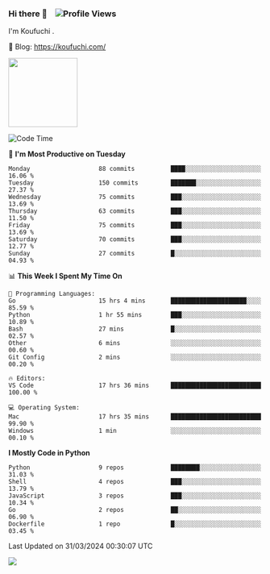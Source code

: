 ### Hi there 👋 &nbsp;&nbsp; ![Profile Views](https://komarev.com/ghpvc/?username=Koufuchi&base=200)

I'm Koufuchi . 

📔 Blog: <https://koufuchi.com/>

<img align="" height="137px" src="https://github-readme-stats-seven-nu-30.vercel.app/api?username=Koufuchi&hide=issues,contribs&show_icons=true&line_height=21&theme=radical&locale=en" />
<!-- <img align="" height="137px" src="https://github-readme-stats-seven-nu-30.vercel.app/api/top-langs/?username=Koufuchi&layout=compact&hide=blade,html,css,pug,scss&theme=radical&locale=en" /> -->

<!--START_SECTION:waka-->
![Code Time](http://img.shields.io/badge/Code%20Time-500%20hrs%2033%20mins-blue)

📅 **I'm Most Productive on Tuesday** 

```text
Monday                   88 commits          ████░░░░░░░░░░░░░░░░░░░░░   16.06 % 
Tuesday                  150 commits         ███████░░░░░░░░░░░░░░░░░░   27.37 % 
Wednesday                75 commits          ███░░░░░░░░░░░░░░░░░░░░░░   13.69 % 
Thursday                 63 commits          ███░░░░░░░░░░░░░░░░░░░░░░   11.50 % 
Friday                   75 commits          ███░░░░░░░░░░░░░░░░░░░░░░   13.69 % 
Saturday                 70 commits          ███░░░░░░░░░░░░░░░░░░░░░░   12.77 % 
Sunday                   27 commits          █░░░░░░░░░░░░░░░░░░░░░░░░   04.93 % 
```


📊 **This Week I Spent My Time On** 

```text
💬 Programming Languages: 
Go                       15 hrs 4 mins       █████████████████████░░░░   85.59 % 
Python                   1 hr 55 mins        ███░░░░░░░░░░░░░░░░░░░░░░   10.89 % 
Bash                     27 mins             █░░░░░░░░░░░░░░░░░░░░░░░░   02.57 % 
Other                    6 mins              ░░░░░░░░░░░░░░░░░░░░░░░░░   00.60 % 
Git Config               2 mins              ░░░░░░░░░░░░░░░░░░░░░░░░░   00.20 % 

🔥 Editors: 
VS Code                  17 hrs 36 mins      █████████████████████████   100.00 % 

💻 Operating System: 
Mac                      17 hrs 35 mins      █████████████████████████   99.90 % 
Windows                  1 min               ░░░░░░░░░░░░░░░░░░░░░░░░░   00.10 % 
```

**I Mostly Code in Python** 

```text
Python                   9 repos             ████████░░░░░░░░░░░░░░░░░   31.03 % 
Shell                    4 repos             ███░░░░░░░░░░░░░░░░░░░░░░   13.79 % 
JavaScript               3 repos             ███░░░░░░░░░░░░░░░░░░░░░░   10.34 % 
Go                       2 repos             ██░░░░░░░░░░░░░░░░░░░░░░░   06.90 % 
Dockerfile               1 repo              █░░░░░░░░░░░░░░░░░░░░░░░░   03.45 % 
```




 Last Updated on 31/03/2024 00:30:07 UTC
<!--END_SECTION:waka-->

![](https://hit.yhype.me/github/profile?user_id=46078832)
